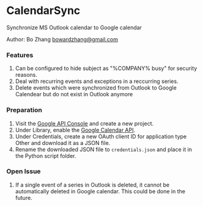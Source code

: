 # CalendarSync
Synchronize MS Outlook calendar to Google calendar

Author: Bo Zhang <bowardzhang@gmail.com>

### Features
1. Can be configured to hide subject as "%COMPANY% busy" for security reasons.
2. Deal with recurring events and exceptions in a reccurring series.
3. Delete events which were synchronized from Outlook to Google Calendear but do not exist in Outlook anymore 

### Preparation
1.  Visit the [Google API Console](https://console.developers.google.com/) and create a new project.
2.  Under Library, enable the  [Google Calendar API](https://console.developers.google.com/apis/api/calendar-json.googleapis.com/overview).
3.  Under Credentials, create a new OAuth client ID for application type Other and download it as a JSON file.
4.  Rename the downloaded JSON file to  `credentials.json`  and place it in the Python script folder.

### Open Issue
1. If a single event of a series in Outlook is deleted, it cannot be automatically deleted in Google calendar. This could be done in the future.
